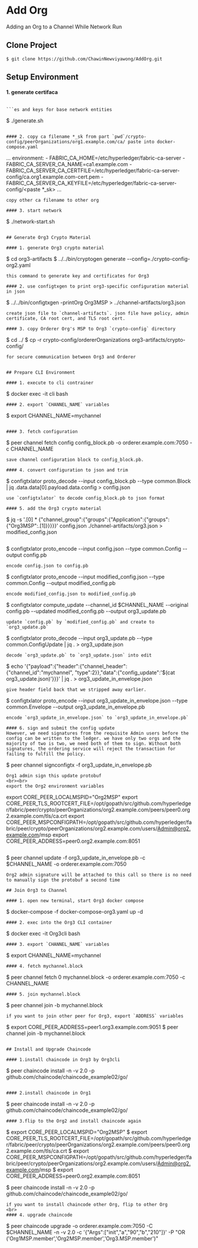 # Add Org
Adding an Org to a Channel While Network Run

## Clone Project

 ```
 $ git clone https://github.com/ChawinNewviyawong/AddOrg.git
 ```

## Setup Environment

 #### 1. generate certifaca

 ```
 
 ```es and keys for base network entities
 ```
 $ ./generate.sh
 ```

 #### 2. copy ca filename *_sk from part `pwd`/crypto-config/peerOrganizations/org1.example.com/ca/ paste into docker-compose.yaml

  ```
  ...
  environment:
    - FABRIC_CA_HOME=/etc/hyperledger/fabric-ca-server
    - FABRIC_CA_SERVER_CA_NAME=ca1.example.com
    - FABRIC_CA_SERVER_CA_CERTFILE=/etc/hyperledger/fabric-ca-server-config/ca.org1.example.com-cert.pem
    - FABRIC_CA_SERVER_CA_KEYFILE=/etc/hyperledger/fabric-ca-server-config/<paste *_sk>
  ...
  ```
  copy other ca filename to other org

 #### 3. start network

 ```
 $ ./network-start.sh
 ```

## Generate Org3 Crypto Material

 #### 1. generate Org3 crypto material

 ```
 $ cd org3-artifacts
 $ ../../bin/cryptogen generate --config=./crypto-config-org2.yaml
 ```
 this command to generate key and certificates for Org3

 #### 2. use configtxgen to print org3-specific configuration material in json
 
 ```
 $ ../../bin/configtxgen -printOrg Org3MSP > ../channel-artifacts/org3.json
 ```
 create json file to `channel-artifacts`. json file have policy, admin certificate, CA root cert, and TLS root cert.

 #### 3. copy Orderer Org's MSP to Org3 `crypto-config` directory
 ```
 $ cd ../
 $ cp -r crypto-config/ordererOrganizations org3-artifacts/crypto-config/
 ```
 for secure communication between Org3 and Orderer


## Prepare CLI Environment

 #### 1. execute to cli contrainer
 ```
 $ docker exec -it cli bash
 ```
 #### 2. export `CHANNEL_NAME` variables
 ```
 $ export CHANNEL_NAME=mychannel
 ```

 #### 3. fetch configuration
 ```
 $ peer channel fetch config config_block.pb -o orderer.example.com:7050 -c CHANNEL_NAME
 ```
 save channel configuration block to config_block.pb.

 #### 4. convert configuration to json and trim
 ```
 $ configtxlator proto_decode --input config_block.pb --type common.Block | jq .data.data[0].payload.data.config > config.json
 ```
 use `configtxlator` to decode config_block.pb to json format

 #### 5. add the Org3 crypto material
 ```
 $ jq -s '.[0] * {"channel_group":{"groups":{"Application":{"groups": {"Org3MSP":.[1]}}}}}' config.json ./channel-artifacts/org3.json > modified_config.json
 ```

 ```
 $ configtxlator proto_encode --input config.json --type common.Config --output config.pb
 ```
 encode config.json to config.pb

 ```
 $ configtxlator proto_encode --input modified_config.json --type common.Config --output modified_config.pb
 ```
 encode modified_config.json to modified_config.pb

 ```
 $ configtxlator compute_update --channel_id $CHANNEL_NAME --original config.pb --updated modified_config.pb --output org3_update.pb
 ```
 update `config.pb` by `modified_config.pb` and create to `org3_update.pb` 

 ```
 $ configtxlator proto_decode --input org3_update.pb --type common.ConfigUpdate | jq . > org3_update.json
 ```
 decode `org3_update.pb` to `org3_update.json` into edit

 ```
 $ echo '{"payload":{"header":{"channel_header":{"channel_id":"mychannel", "type":2}},"data":{"config_update":'$(cat org3_update.json)'}}}' | jq . > org3_update_in_envelope.json
 ```
 give header field back that we stripped away earlier.

 ```
 $ configtxlator proto_encode --input org3_update_in_envelope.json --type common.Envelope --output org3_update_in_envelope.pb
 ```
 encode `org3_update_in_envelope.json` to `org3_update_in_envelope.pb`

 #### 6. sign and submit the config update
 However, we need signatures from the requisite Admin users before the config can be written to the ledger. we have only two orgs and the majority of two is two, we need both of them to sign. Without both signatures, the ordering service will reject the transaction for failing to fulfill the policy.
 ```
 $ peer channel signconfigtx -f org3_update_in_envelope.pb
 ```
 Org1 admin sign this update protobuf
 <br><br>
 export the Org2 environment variables
 ```
 export CORE_PEER_LOCALMSPID="Org2MSP"
 export CORE_PEER_TLS_ROOTCERT_FILE=/opt/gopath/src/github.com/hyperledger/fabric/peer/crypto/peerOrganizations/org2.example.com/peers/peer0.org2.example.com/tls/ca.crt
 export CORE_PEER_MSPCONFIGPATH=/opt/gopath/src/github.com/hyperledger/fabric/peer/crypto/peerOrganizations/org2.example.com/users/Admin@org2.example.com/msp
 export CORE_PEER_ADDRESS=peer0.org2.example.com:8051
 ```

 ```
 $ peer channel update -f org3_update_in_envelope.pb -c $CHANNEL_NAME -o orderer.example.com:7050
 ```
 Org2 admin signature will be attached to this call so there is no need to manually sign the protobuf a second time

## Join Org3 to Channel

 #### 1. open new terminal, start Org3 docker compose
 ```
 $ docker-compose -f docker-compose-org3.yaml up -d
 ```
 #### 2. exec into the Org3 CLI container
 ```
 $ docker exec -it Org3cli bash
 ```
 #### 3. export `CHANNEL_NAME` variables 
 ```
 $ export CHANNEL_NAME=mychannel
 ```
 #### 4. fetch mychannel.block
 ```
 $ peer channel fetch 0 mychannel.block -o orderer.example.com:7050 -c CHANNEL_NAME
 ```
 #### 5. join mychannel.block
 ```
 $ peer channel join -b mychannel.block
 ```
 if you want to join other peer for Org3, export `ADDRESS` variables
 ```
 $ export CORE_PEER_ADDRESS=peer1.org3.example.com:9051
 $ peer channel join -b mychannel.block
 ```

## Install and Upgrade Chaincode

 #### 1.install chaincode in Org3 by Org3cli

 ```
 $ peer chaincode install -n <chaincode name> -v 2.0 -p github.com/chaincode/chaincode_example02/go/
 ```

 #### 2.install chaincode in Org1

 ```
 $ peer chaincode install -n <chaincode name> -v 2.0 -p github.com/chaincode/chaincode_example02/go/
 ```
 #### 3.flip to the Org2 and install chaincode again
 ```
 $ export CORE_PEER_LOCALMSPID="Org2MSP"
 $ export CORE_PEER_TLS_ROOTCERT_FILE=/opt/gopath/src/github.com/hyperledger/fabric/peer/crypto/peerOrganizations/org2.example.com/peers/peer0.org2.example.com/tls/ca.crt
 $ export CORE_PEER_MSPCONFIGPATH=/opt/gopath/src/github.com/hyperledger/fabric/peer/crypto/peerOrganizations/org2.example.com/users/Admin@org2.example.com/msp
 $ export CORE_PEER_ADDRESS=peer0.org2.example.com:8051

 $ peer chaincode install -n <chaincode name> -v 2.0 -p github.com/chaincode/chaincode_example02/go/
 ```
 if you want to install chaincode other Org, flip to other Org
 <br>
 #### 4. upgrade chaincode
 ```
 $ peer chaincode upgrade -o orderer.example.com:7050 -C $CHANNEL_NAME -n <chaincode name> -v 2.0 -c '{"Args":["init","a","90","b","210"]}' -P "OR ('Org1MSP.member','Org2MSP.member','Org3.MSP.member')"
 ```
